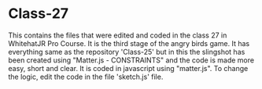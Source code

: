 # Class-27
This contains the files that were edited and coded in the class 27 in WhitehatJR Pro Course. It is the third stage of the angry birds game. It has everything same as the repository 'Class-25' but in this the slingshot has been created using "Matter.js - CONSTRAINTS" and the code is made more easy, short and clear. It is coded in javascript using "matter.js". To change the logic, edit the code in the file 'sketch.js' file.
